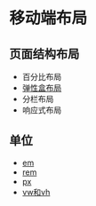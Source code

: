 # 移动端布局

## 页面结构布局

- 百分比布局
- [弹性盒布局]((https://wscats.github.io/layout-demo/))
- 分栏布局
- 响应式布局


## 单位

- [em](https://wscats.github.io/layout-demo/layout/%E7%A7%BB%E5%8A%A8%E7%AB%AF%E5%B8%83%E5%B1%80/demo/em.html)
- [rem](https://wscats.github.io/layout-demo/layout/%E7%A7%BB%E5%8A%A8%E7%AB%AF%E5%B8%83%E5%B1%80/demo/rem.html)
- [px](https://wscats.github.io/layout-demo/layout/%E7%A7%BB%E5%8A%A8%E7%AB%AF%E5%B8%83%E5%B1%80/demo/px.html)
- [vw和vh](https://wscats.github.io/layout-demo/layout/%E7%A7%BB%E5%8A%A8%E7%AB%AF%E5%B8%83%E5%B1%80/demo/vw-vh.html)
